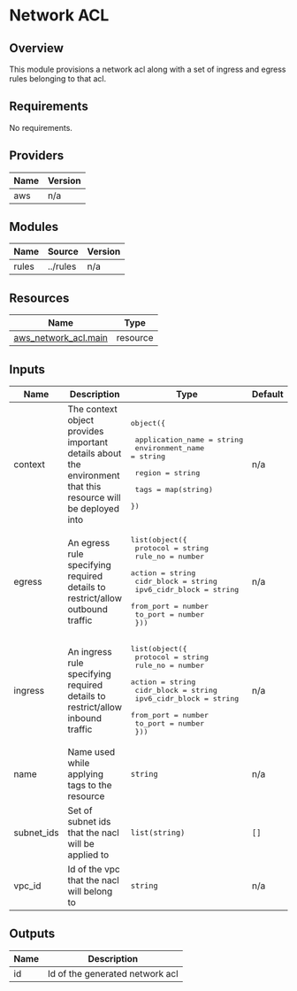 # Network ACL

## Overview
This module provisions a network acl along with a set of ingress and egress rules belonging to that acl.



[comment]: # (BEGIN_TF_DOCS)

## Requirements

No requirements.

## Providers

| Name | Version |
|------|---------|
| aws | n/a |

## Modules

| Name | Source | Version |
|------|--------|---------|
| rules | ../rules | n/a |

## Resources

| Name | Type |
|------|------|
| [aws_network_acl.main](https://registry.terraform.io/providers/hashicorp/aws/latest/docs/resources/network_acl) | resource |

## Inputs

| Name | Description | Type | Default | Required |
|------|-------------|------|---------|:--------:|
| context | The context object provides important details about the environment that this resource will be deployed into | <pre>object({<br><br>    application_name = string<br>    environment_name = string<br><br>    region = string<br><br>    tags = map(string)<br>  })</pre> | n/a | yes |
| egress | An egress rule specifying required details to restrict/allow outbound traffic | <pre>list(object({<br>    protocol        = string<br>    rule_no         = number<br>    action          = string<br>    cidr_block      = string<br>    ipv6_cidr_block = string<br>    from_port       = number<br>    to_port         = number<br>  }))</pre> | n/a | yes |
| ingress | An ingress rule specifying required details to restrict/allow inbound traffic | <pre>list(object({<br>    protocol        = string<br>    rule_no         = number<br>    action          = string<br>    cidr_block      = string<br>    ipv6_cidr_block = string<br>    from_port       = number<br>    to_port         = number<br>  }))</pre> | n/a | yes |
| name | Name used while applying tags to the resource | `string` | n/a | yes |
| subnet\_ids | Set of subnet ids that the nacl will be applied to | `list(string)` | `[]` | no |
| vpc\_id | Id of the vpc that the nacl will belong to | `string` | n/a | yes |

## Outputs

| Name | Description |
|------|-------------|
| id | Id of the generated network acl |

[comment]: # (END_TF_DOCS)